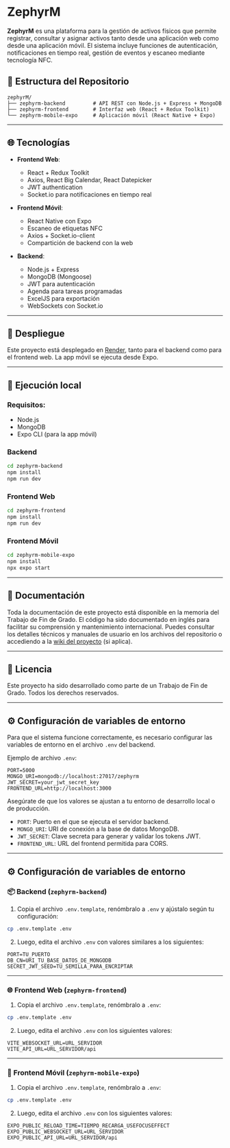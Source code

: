 # ZephyrM

**ZephyrM** es una plataforma para la gestión de activos físicos que permite registrar, consultar y asignar activos tanto desde una aplicación web como desde una aplicación móvil. El sistema incluye funciones de autenticación, notificaciones en tiempo real, gestión de eventos y escaneo mediante tecnología NFC.

## 📁 Estructura del Repositorio

```
zephyrM/
├── zephyrm-backend         # API REST con Node.js + Express + MongoDB
├── zephyrm-frontend        # Interfaz web (React + Redux Toolkit)
└── zephyrm-mobile-expo     # Aplicación móvil (React Native + Expo)
```

---

## 🌐 Tecnologías

- **Frontend Web**:
  - React + Redux Toolkit
  - Axios, React Big Calendar, React Datepicker
  - JWT authentication
  - Socket.io para notificaciones en tiempo real

- **Frontend Móvil**:
  - React Native con Expo
  - Escaneo de etiquetas NFC
  - Axios + Socket.io-client
  - Compartición de backend con la web

- **Backend**:
  - Node.js + Express
  - MongoDB (Mongoose)
  - JWT para autenticación
  - Agenda para tareas programadas
  - ExcelJS para exportación
  - WebSockets con Socket.io

---

## 🚀 Despliegue

Este proyecto está desplegado en [Render](https://render.com), tanto para el backend como para el frontend web. La app móvil se ejecuta desde Expo.

---

## 🧪 Ejecución local

### Requisitos:
- Node.js
- MongoDB
- Expo CLI (para la app móvil)

### Backend
```bash
cd zephyrm-backend
npm install
npm run dev
```

### Frontend Web
```bash
cd zephyrm-frontend
npm install
npm run dev
```

### Frontend Móvil
```bash
cd zephyrm-mobile-expo
npm install
npx expo start
```

---

## 📝 Documentación

Toda la documentación de este proyecto está disponible en la memoria del Trabajo de Fin de Grado. El código ha sido documentado en inglés para facilitar su comprensión y mantenimiento internacional. Puedes consultar los detalles técnicos y manuales de usuario en los archivos del repositorio o accediendo a la [wiki del proyecto](https://github.com/cmonrel/zephyrM/wiki) (si aplica).

---

## 📄 Licencia

Este proyecto ha sido desarrollado como parte de un Trabajo de Fin de Grado. Todos los derechos reservados.

---

## ⚙️ Configuración de variables de entorno

Para que el sistema funcione correctamente, es necesario configurar las variables de entorno en el archivo `.env` del backend.

Ejemplo de archivo `.env`:

```
PORT=5000
MONGO_URI=mongodb://localhost:27017/zephyrm
JWT_SECRET=your_jwt_secret_key
FRONTEND_URL=http://localhost:3000
```

Asegúrate de que los valores se ajustan a tu entorno de desarrollo local o de producción.

- `PORT`: Puerto en el que se ejecuta el servidor backend.
- `MONGO_URI`: URI de conexión a la base de datos MongoDB.
- `JWT_SECRET`: Clave secreta para generar y validar los tokens JWT.
- `FRONTEND_URL`: URL del frontend permitida para CORS.



---

## ⚙️ Configuración de variables de entorno

### 📦 Backend (`zephyrm-backend`)

1. Copia el archivo `.env.template`, renómbralo a `.env` y ajústalo según tu configuración:

```bash
cp .env.template .env
```

2. Luego, edita el archivo `.env` con valores similares a los siguientes:

```env
PORT=TU_PUERTO
DB_CN=URI_TU_BASE_DATOS_DE_MONGODB
SECRET_JWT_SEED=TU_SEMILLA_PARA_ENCRIPTAR
```

---

### 🌐 Frontend Web (`zephyrm-frontend`)

1. Copia el archivo `.env.template`, renómbralo a `.env`:

```bash
cp .env.template .env
```

2. Luego, edita el archivo `.env` con los siguientes valores:

```env
VITE_WEBSOCKET_URL=URL_SERVIDOR
VITE_API_URL=URL_SERVIDOR/api
```

---

### 📱 Frontend Móvil (`zephyrm-mobile-expo`)

1. Copia el archivo `.env.template`, renómbralo a `.env`:

```bash
cp .env.template .env
```

2. Luego, edita el archivo `.env` con los siguientes valores:

```env
EXPO_PUBLIC_RELOAD_TIME=TIEMPO_RECARGA_USEFOCUSEFFECT
EXPO_PUBLIC_WEBSOCKET_URL=URL_SERVIDOR
EXPO_PUBLIC_API_URL=URL_SERVIDOR/api
```
